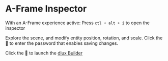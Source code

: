 # A-Frame Inspector

With an A-Frame experience active:
Press `ctl + alt + i` to open the inspector

Explore the scene, and modify entity position, rotation, and scale. Click the 🔑 to enter the password that enables saving changes.

Click the 🚀 to launch the [dlux Builder](https://github.com/dluxio/dluxio/wiki/dlux-Builder)
